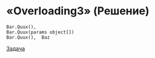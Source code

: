 # «Overloading3» (Решение)

```
Bar.Quux(),  
Bar.Quux(params object[])
Bar.Quux(),  Baz
```

[Задача](./Overloading3-Q.md)